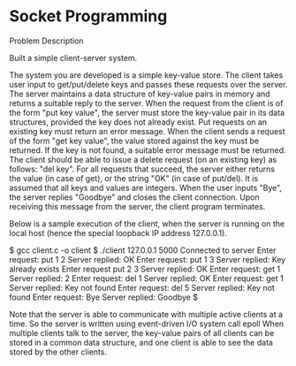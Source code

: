 # Socket Programming

Problem Description

Built a simple client-server system. 

The system you are developed is a simple key-value store. The client takes user input to get/put/delete keys and passes these requests over the server. The server maintains a data structure of key-value pairs in memory and returns a suitable reply to the server. When the request from the client is of the form "put key value", the server must store the key-value pair in its data structures, provided the key does not already exist. Put requests on an existing key must return an error message. When the client sends a request of the form "get key value", the value stored against the key must be returned. If the key is not found, a suitable error message must be returned. The client should be able to issue a delete request (on an existing key) as follows: "del key". For all requests that succeed, the server either returns the value (in case of get), or the string "OK" (in case of put/del). It is assumed that all keys and values are integers. When the user inputs "Bye", the server replies "Goodbye" and closes the client connection. Upon receiving this message from the server, the client program terminates.

Below is a sample execution of the client, when the server is running on the local host (hence the special loopback IP address 127.0.0.1).

$ gcc client.c -o client
$ ./client 127.0.0.1 5000
Connected to server
Enter request: put 1 2
Server replied: OK
Enter request: put 1 3
Server replied: Key already exists
Enter request put 2 3
Server replied: OK
Enter request: get 1
Server replied: 2
Enter request: del 1
Server replied: OK
Enter request: get 1
Server replied: Key not found
Enter request: del 5
Server replied: Key not found
Enter request: Bye
Server replied: Goodbye
$

Note that the server is able to communicate with multiple active clients at a time. So the server is written using event-driven I/O system call epoll
When multiple clients talk to the server, the key-value pairs of all clients can be stored in a common data structure, and one client is able to see the data stored by the other clients.